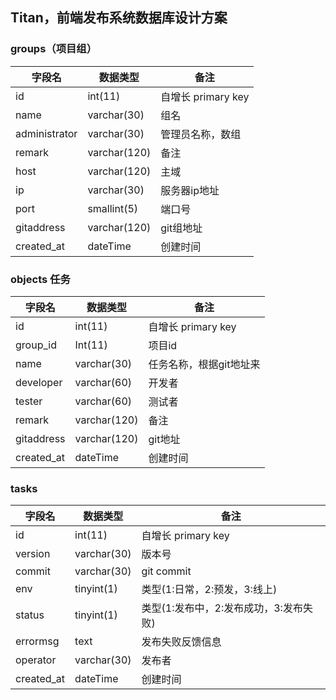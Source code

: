 ## Titan，前端发布系统数据库设计方案

### groups（项目组）

| 字段名           | 数据类型         | 备注               |
| ------------- | ------------ | ---------------- |
| id            | int(11)      | 自增长  primary key |
| name          | varchar(30)  | 组名               |
| administrator | varchar(30)  | 管理员名称，数组         |
| remark        | varchar(120) | 备注               |
| host          | varchar(120) | 主域               |
| ip            | varchar(30)  | 服务器ip地址          |
| port          | smallint(5)  | 端口号              |
| gitaddress    | varchar(120) | git组地址           |
| created_at    | dateTime     | 创建时间             |



### objects 任务

| 字段名        | 数据类型         | 备注               |
| ---------- | ------------ | ---------------- |
| id         | int(11)      | 自增长  primary key |
| group_id   | Int(11)      | 项目id             |
| name       | varchar(30)  | 任务名称，根据git地址来    |
| developer  | varchar(60)  | 开发者              |
| tester     | varchar(60)  | 测试者              |
| remark     | varchar(120) | 备注               |
| gitaddress | varchar(120) | git地址            |
| created_at | dateTime     | 创建时间             |



### tasks

| 字段名        | 数据类型        | 备注                      |
| ---------- | ----------- | ----------------------- |
| id         | int(11)     | 自增长  primary key        |
| version    | varchar(30) | 版本号                     |
| commit     | varchar(30) | git commit              |
| env        | tinyint(1)  | 类型(1:日常，2:预发，3:线上)      |
| status     | tinyint(1)  | 类型(1:发布中，2:发布成功，3:发布失败) |
| errormsg   | text        | 发布失败反馈信息                |
| operator   | varchar(30) | 发布者                     |
| created_at | dateTime    | 创建时间                    |

